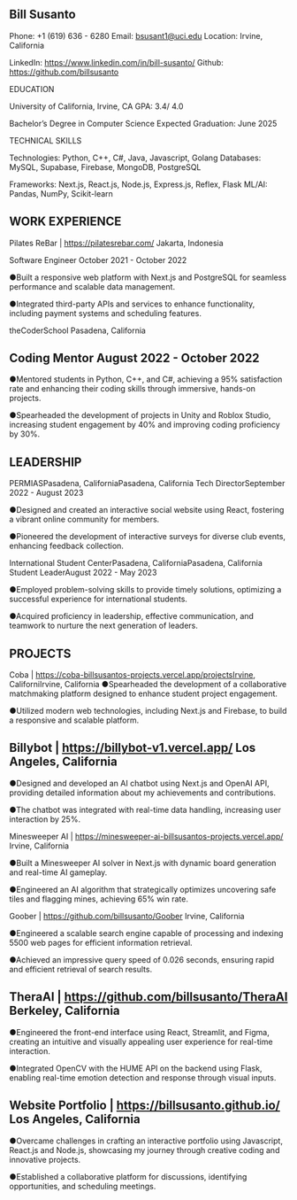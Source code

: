 ## Bill Susanto

Phone: +1 (619) 636 - 6280 Email: bsusant1@uci.edu Location: Irvine, California

LinkedIn: https://www.linkedin.com/in/bill-susanto/ Github: https://github.com/billsusanto

EDUCATION

University of California, Irvine, CA GPA: 3.4/ 4.0

Bachelor’s Degree in Computer Science Expected Graduation: June 2025

TECHNICAL SKILLS

Technologies: Python, C++, C#, Java, Javascript, Golang Databases: MySQL, Supabase, Firebase, MongoDB, PostgreSQL

Frameworks: Next.js, React.js, Node.js, Express.js, Reflex, Flask ML/AI: Pandas, NumPy, Scikit-learn

## WORK EXPERIENCE

Pilates ReBar | https://pilatesrebar.com/ Jakarta, Indonesia

Software Engineer October 2021 - October 2022

●Built a responsive web platform with Next.js and PostgreSQL for seamless performance and scalable data management.

●Integrated third-party APIs and services to enhance functionality, including payment systems and scheduling features.

theCoderSchool Pasadena, California

## Coding Mentor August 2022 - October 2022

●Mentored students in Python, C++, and C#, achieving a 95% satisfaction rate and enhancing their coding skills through immersive, hands-on projects.

●Spearheaded the development of projects in Unity and Roblox Studio, increasing student engagement by 40% and improving coding proficiency by 30%.

## LEADERSHIP

PERMIASPasadena, CaliforniaPasadena, California Tech DirectorSeptember 2022 - August 2023

●Designed and created an interactive social website using React, fostering a vibrant online community for members.

●Pioneered the development of interactive surveys for diverse club events, enhancing feedback collection.

International Student CenterPasadena, CaliforniaPasadena, California Student LeaderAugust 2022 - May 2023

●Employed problem-solving skills to provide timely solutions, optimizing a successful experience for international students.

●Acquired proficiency in leadership, effective communication, and teamwork to nurture the next generation of leaders.

## PROJECTS

Coba | https://coba-billsusantos-projects.vercel.app/projectsIrvine, CaliforniIrvine, California ●Spearheaded the development of a collaborative matchmaking platform designed to enhance student project engagement.

●Utilized modern web technologies, including Next.js and Firebase, to build a responsive and scalable platform.

## Billybot | https://billybot-v1.vercel.app/ Los Angeles, California

●Designed and developed an AI chatbot using Next.js and OpenAI API, providing detailed information about my achievements and contributions.

●The chatbot was integrated with real-time data handling, increasing user interaction by 25%.

Minesweeper AI | https://minesweeper-ai-billsusantos-projects.vercel.app/ Irvine, California

●Built a Minesweeper AI solver in Next.js with dynamic board generation and real-time AI gameplay.

●Engineered an AI algorithm that strategically optimizes uncovering safe tiles and flagging mines, achieving 65% win rate.

Goober | https://github.com/billsusanto/Goober Irvine, California

●Engineered a scalable search engine capable of processing and indexing 5500 web pages for efficient information retrieval.

●Achieved an impressive query speed of 0.026 seconds, ensuring rapid and efficient retrieval of search results.

## TheraAI | https://github.com/billsusanto/TheraAI Berkeley, California

●Engineered the front-end interface using React, Streamlit, and Figma, creating an intuitive and visually appealing user experience for real-time interaction.

●Integrated OpenCV with the HUME API on the backend using Flask, enabling real-time emotion detection and response through visual inputs.

## Website Portfolio | https://billsusanto.github.io/ Los Angeles, California

●Overcame challenges in crafting an interactive portfolio using Javascript, React.js and Node.js, showcasing my journey through creative coding and innovative projects.

●Established a collaborative platform for discussions, identifying opportunities, and scheduling meetings.



